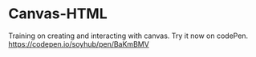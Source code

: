 # Canvas-HTML 
Training on creating and interacting with canvas.
Try it now on codePen.
https://codepen.io/soyhub/pen/BaKmBMV
